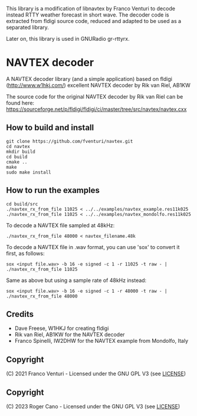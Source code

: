 This library is a modification of libnavtex by Franco Venturi to decode instead RTTY weather forecast in short wave.
The decoder code is extracted from fldigi source code, reduced and adapted to be used as a separated library.

Later on, this library is used in GNURadio gr-rttyrx.


# NAVTEX decoder

A NAVTEX decoder library (and a simple application) based on fldigi (http://www.w1hkj.com/) excellent NAVTEX decoder by Rik van Riel, AB1KW

The source code for the original NAVTEX decoder by Rik van Riel can be found here: https://sourceforge.net/p/fldigi/fldigi/ci/master/tree/src/navtex/navtex.cxx


## How to build and install

```
git clone https://github.com/fventuri/navtex.git
cd navtex
mkdir build
cd build
cmake ..
make
sudo make install
```


## How to run the examples

```
cd build/src
./navtex_rx_from_file 11025 < ../../examples/navtex_example.res11k025
./navtex_rx_from_file 11025 < ../../examples/navtex_mondolfo.res11k025
```

To decode a NAVTEX file sampled at 48kHz:
```
./navtex_rx_from_file 48000 < navtex_filename.48k
```

To decode a NAVTEX file in .wav format, you can use 'sox' to convert it first, as follows:

```
sox <input file.wav> -b 16 -e signed -c 1 -r 11025 -t raw - | ./navtex_rx_from_file 11025
```

Same as above but using a sample rate of 48kHz instead:

```
sox <input file.wav> -b 16 -e signed -c 1 -r 48000 -t raw - | ./navtex_rx_from_file 48000
```


## Credits

- Dave Freese, W1HKJ for creating fldigi
- Rik van Riel, AB1KW for the NAVTEX decoder
- Franco Spinelli, IW2DHW for the NAVTEX example from Mondolfo, Italy


## Copyright

(C) 2021 Franco Venturi - Licensed under the GNU GPL V3 (see [LICENSE](LICENSE))


## Copyright

(C) 2023 Roger Cano - Licensed under the GNU GPL V3 (see [LICENSE](LICENSE))
